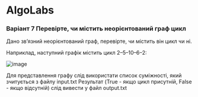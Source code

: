 # AlgoLabs

### Варіант 7 Перевірте, чи містить неорієнтований граф цикл

Дано зв’язний неорієнтований граф, перевірте, чи містить він цикл чи ні.

Наприклад, наступний графік містить цикл 2–5–10–6–2:

 ![image](https://user-images.githubusercontent.com/48632241/194284292-b8e0c689-d4df-4d3b-9f1c-e90293074407.png)


Для представлення графу слід використати список суміжності, який зчитується з файлу input.txt
Результат (True - якщо цикл присутній, False - якщо відсутній) слід вивести у файл output.txt

